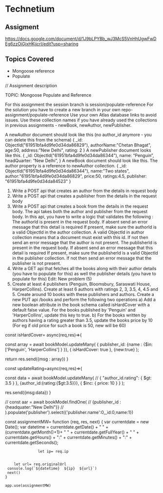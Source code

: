 # Technetium

## Assigment
https://docs.google.com/document/d/1J9bLPYBb_wJ3McS5VnHhUgwFwDEg6zzOiGjxHKjjcrI/edit?usp=sharing

## Topics Covered
- Mongoose reference
- Populate 


// Assignment description

  TOPIC: Mongoose Populate and Reference

For this assignment the session branch is session/populate-reference
For the solution you have to create a new branch in your own repo- assignment/populate-reference
Use your own Atlas database links to avoid issues. Use these collection names if you have already used the collections in previous assignments - newBook, newAuthor, newPublisher.

A newAuthor document should look like this (no author_id anymore - you can delete this from the schema)
 	{ 
_id: ObjectId("61951bfa4d9fe0d34da86829"),
		authorName:"Chetan Bhagat",
		age:50,
		address:"New Delhi",
rating: 2
	} 
A newPublisher document looks like this.
{
		_id: ObjectId("61951bfa4d9fe0d34da86344"),
name: “Penguin”,
headQuarter: “New Delhi”,
}
A newBook document should look like this. The author property is a reference to newAuthor collection. 
{
		_id: ObjectId("61951bfa4d9fe0d34da86344"),
	name:"Two states",
		author:"61951bfa4d9fe0d34da86829",
	price:50,
		ratings:4.5,
		publisher: "61951bfa4d9fe0d34da84523"
}



1. Write a POST api that creates an author from the details in request body
2. Write a POST api that creates a publisher from the details in the request body
3. Write a POST api that creates a book from the details in the request body. The api takes both the author and publisher from the request body. 
In this api, you have to write a logic that validates the following :
The authorId is present in the request body. If absent send an error message that this detail is required
If present, make sure the authorId is a valid ObjectId in the author collection. A valid ObjectId in author collection means that a document must exist with this id. If not then send an error message that the author is not present.
The publisherId is present in the request body. If absent send an error message that this detail is required
If present, make sure the publisherId is a valid ObjectId in the publisher collection. If not then send an error message that the publisher is not present.
4. Write a GET api that fetches all the books along with their author details (you have to populate for this) as well the publisher details (you have to populate for this) 
Edit: New problem (5)
5. Create at least 4 publishers (Penguin, Bloomsbury, Saraswati House, HarperCollins). Create at least 6 authors with ratings 2, 3, 3.5, 4, 4.5 and 5. Create around 10 books with these publishers and authors.
Create a new PUT api /books and perform the following two operations
 a) Add a new boolean attribute in the book schema called isHardCover with a default false value. For the books published by 'Penguin' and 'HarperCollins', update this key to true.
 b) For the books written by authors having a rating greater than 3.5, update the books price by 10 (For eg if old price for such a book is 50, new will be 60)







const  isHardCover= async(req,res)=>{
 
const array = await bookModel.updateMany(
  { publisher_id: {name :  {$in: ['Penguin', 'HarperCollins'] } }},
  { isHardCover: true },
  {new:true}
);
 
  return res.send({msg : array})
}

const updateRating=async(req,res)=>{
  
  const data =  await bookModel.updateMany(
    // { "author_id.rating": { $gt: 3.5 } },
    {author_id:{rating:{$gt:3.5}}},
    { $inc: { price: 10 } }
  );
  
  res.send({msg:data})
  }



 // const aar = await bookModel.findOne(
  //   {publisher_id : {headquater:"New Delhi"}}
  // ).populate('publisher').select({'publisher.name':0,_id:0,name:1})
 


const assignmentMW= function (req, res, next) {
   var currentdate = new Date();
   var datetime =  currentdate.getDate() + " "
                   + (currentdate.getMonth()+1)+ " "
                   + currentdate.getFullYear() + " " 
                   + currentdate.getHours() + ":" 
                   + currentdate.getMinutes() + ":"
                   + currentdate.getSeconds();
    
                   let ip= req.ip

        
        let url= req.originalUrl
     console.log(`${datetime}  ${ip}  ${url}`)
     next() 
    }
    
    app.use(assignmentMW)
